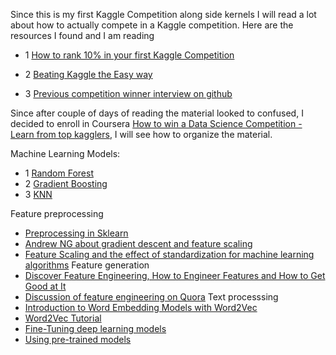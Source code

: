 Since this is my first Kaggle Competition along side kernels I will read a lot about how to actually compete in a Kaggle competition.
Here are the resources I found and I am reading

- 1 [How to rank 10% in your first Kaggle Competition](http://dnc1994.com/2016/05/rank-10-percent-in-first-kaggle-competition-en/)

- 2 [Beating Kaggle the Easy way](http://www.ke.tu-darmstadt.de/lehre/arbeiten/studien/2015/Dong_Ying.pdf)

- 3 [Previous competition winner interview on github](https://github.com/ChenglongChen/Kaggle_CrowdFlower/blob/master/BlogPost/BlogPost.md)

Since after couple of days of reading the material looked to confused, I decided to enroll in Coursera [How to win a Data Science Competition - Learn from top kagglers](https://www.coursera.org/learn/competitive-data-science), I will see how to organize the material.

Machine Learning Models:

- 1 [Random Forest](https://www.datasciencecentral.com/profiles/blogs/random-forests-explained-intuitively)
- 2 [Gradient Boosting](http://arogozhnikov.github.io/2016/06/24/gradient_boosting_explained.html)
- 3 [KNN](https://www.analyticsvidhya.com/blog/2018/03/introduction-k-neighbours-algorithm-clustering/)

Feature preprocessing
- [Preprocessing in Sklearn](https://scikit-learn.org/stable/modules/preprocessing.html)
- [Andrew NG about gradient descent and feature scaling](https://www.coursera.org/learn/machine-learning/lecture/xx3Da/gradient-descent-in-practice-i-feature-scaling)
- [Feature Scaling and the effect of standardization for machine learning algorithms](http://sebastianraschka.com/Articles/2014_about_feature_scaling.html)
Feature generation
- [Discover Feature Engineering, How to Engineer Features and How to Get Good at It](https://machinelearningmastery.com/discover-feature-engineering-how-to-engineer-features-and-how-to-get-good-at-it/)
- [Discussion of feature engineering on Quora](https://www.quora.com/What-are-some-best-practices-in-Feature-Engineering)
Text processsing
- [Introduction to Word Embedding Models with Word2Vec](https://taylorwhitten.github.io/blog/word2vec)
- [Word2Vec Tutorial](https://rare-technologies.com/word2vec-tutorial/)
- [Fine-Tuning deep learning models](https://flyyufelix.github.io/2016/10/08/fine-tuning-in-keras-part2.html)
- [Using pre-trained models](https://keras.io/applications/)
